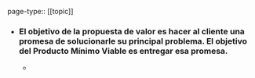 page-type:: [[topic]]
- ### El objetivo de la propuesta de valor es hacer al cliente una promesa de solucionarle su principal problema. El objetivo del Producto Mínimo Viable es entregar esa promesa.
  - 


